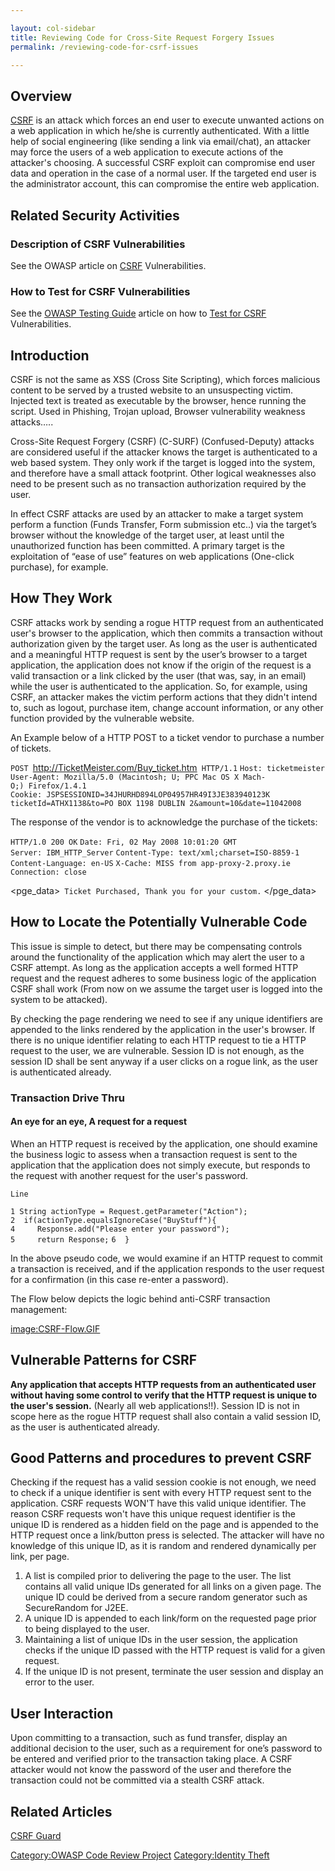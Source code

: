 ```yaml
---

layout: col-sidebar
title: Reviewing Code for Cross-Site Request Forgery Issues
permalink: /reviewing-code-for-csrf-issues

---
```


## Overview

[CSRF](CSRF "wikilink") is an attack which forces an end user to execute
unwanted actions on a web application in which he/she is currently
authenticated. With a little help of social engineering (like sending a
link via email/chat), an attacker may force the users of a web
application to execute actions of the attacker's choosing. A successful
CSRF exploit can compromise end user data and operation in the case of a
normal user. If the targeted end user is the administrator account, this
can compromise the entire web application.

## Related Security Activities

### Description of CSRF Vulnerabilities

See the OWASP article on [CSRF](CSRF "wikilink") Vulnerabilities.

### How to Test for CSRF Vulnerabilities

See the [OWASP Testing
Guide](:Category:OWASP_Testing_Project "wikilink") article on how to
[Test for CSRF](Testing_for_CSRF_\(OWASP-SM-005\) "wikilink")
Vulnerabilities.

## Introduction

CSRF is not the same as XSS (Cross Site Scripting), which forces
malicious content to be served by a trusted website to an unsuspecting
victim. Injected text is treated as executable by the browser, hence
running the script. Used in Phishing, Trojan upload, Browser
vulnerability weakness attacks…..

Cross-Site Request Forgery (CSRF) (C-SURF) (Confused-Deputy) attacks are
considered useful if the attacker knows the target is authenticated to a
web based system. They only work if the target is logged into the
system, and therefore have a small attack footprint. Other logical
weaknesses also need to be present such as no transaction authorization
required by the user.

In effect CSRF attacks are used by an attacker to make a target system
perform a function (Funds Transfer, Form submission etc..) via the
target’s browser without the knowledge of the target user, at least
until the unauthorized function has been committed. A primary target is
the exploitation of “ease of use” features on web applications
(One-click purchase), for example.

## How They Work

CSRF attacks work by sending a rogue HTTP request from an authenticated
user's browser to the application, which then commits a transaction
without authorization given by the target user. As long as the user is
authenticated and a meaningful HTTP request is sent by the user’s
browser to a target application, the application does not know if the
origin of the request is a valid transaction or a link clicked by the
user (that was, say, in an email) while the user is authenticated to the
application. So, for example, using CSRF, an attacker makes the victim
perform actions that they didn't intend to, such as logout, purchase
item, change account information, or any other function provided by the
vulnerable website.

An Example below of a HTTP POST to a ticket vendor to purchase a number
of tickets.

`POST `<http://TicketMeister.com/Buy_ticket.htm>` HTTP/1.1`
`Host: ticketmeister`
`User-Agent: Mozilla/5.0 (Macintosh; U; PPC Mac OS X Mach-O;) Firefox/1.4.1`
`Cookie: JSPSESSIONID=34JHURHD894LOP04957HR49I3JE383940123K`
`ticketId=ATHX1138&to=PO BOX 1198 DUBLIN 2&amount=10&date=11042008`

The response of the vendor is to acknowledge the purchase of the
tickets:

`HTTP/1.0 200 OK`
`Date: Fri, 02 May 2008 10:01:20 GMT`
`Server: IBM_HTTP_Server`
`Content-Type: text/xml;charset=ISO-8859-1`
`Content-Language: en-US`
`X-Cache: MISS from app-proxy-2.proxy.ie`
`Connection: close`


<?xml version="1.0" encoding="ISO-8859-1"?>

<pge_data>` Ticket Purchased, Thank you for your custom.`
</pge_data>

## How to Locate the Potentially Vulnerable Code

This issue is simple to detect, but there may be compensating controls
around the functionality of the application which may alert the user to
a CSRF attempt. As long as the application accepts a well formed HTTP
request and the request adheres to some business logic of the
application CSRF shall work (From now on we assume the target user is
logged into the system to be attacked).

By checking the page rendering we need to see if any unique identifiers
are appended to the links rendered by the application in the user's
browser. If there is no unique identifier relating to each HTTP request
to tie a HTTP request to the user, we are vulnerable. Session ID is not
enough, as the session ID shall be sent anyway if a user clicks on a
rogue link, as the user is authenticated already.

### Transaction Drive Thru

#### An eye for an eye, A request for a request

When an HTTP request is received by the application, one should examine
the business logic to assess when a transaction request is sent to the
application that the application does not simply execute, but responds
to the request with another request for the user's password.

`Line`

`1 String actionType = Request.getParameter("Action");`
`2  if(actionType.equalsIgnoreCase("BuyStuff"){`
`4     Response.add("Please enter your password");`
`5     return Response;`
`6  }`

In the above pseudo code, we would examine if an HTTP request to commit
a transaction is received, and if the application responds to the user
request for a confirmation (in this case re-enter a password).

The Flow below depicts the logic behind anti-CSRF transaction
management:

[image:CSRF-Flow.GIF](image:CSRF-Flow.GIF "wikilink")

## Vulnerable Patterns for CSRF

**Any application that accepts HTTP requests from an authenticated user
without having some control to verify that the HTTP request is unique to
the user's session.** (Nearly all web applications\!\!). Session ID is
not in scope here as the rogue HTTP request shall also contain a valid
session ID, as the user is authenticated already.

## Good Patterns and procedures to prevent CSRF

Checking if the request has a valid session cookie is not enough, we
need to check if a unique identifier is sent with every HTTP request
sent to the application. CSRF requests WON'T have this valid unique
identifier. The reason CSRF requests won't have this unique request
identifier is the unique ID is rendered as a hidden field on the page
and is appended to the HTTP request once a link/button press is
selected. The attacker will have no knowledge of this unique ID, as it
is random and rendered dynamically per link, per page.

1.  A list is compiled prior to delivering the page to the user. The
    list contains all valid unique IDs generated for all links on a
    given page. The unique ID could be derived from a secure random
    generator such as SecureRandom for J2EE.
2.  A unique ID is appended to each link/form on the requested page
    prior to being displayed to the user.
3.  Maintaining a list of unique IDs in the user session, the
    application checks if the unique ID passed with the HTTP request is
    valid for a given request.
4.  If the unique ID is not present, terminate the user session and
    display an error to the user.

## User Interaction

Upon committing to a transaction, such as fund transfer, display an
additional decision to the user, such as a requirement for one’s
password to be entered and verified prior to the transaction taking
place. A CSRF attacker would not know the password of the user and
therefore the transaction could not be committed via a stealth CSRF
attack.

## Related Articles

[CSRF Guard](CSRF_Guard "wikilink")

[Category:OWASP Code Review
Project](Category:OWASP_Code_Review_Project "wikilink")
[Category:Identity Theft](Category:Identity_Theft "wikilink")
